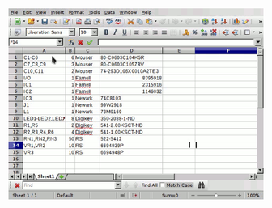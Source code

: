 <script type"text/javascript" src="gfycat.js"></script>
<div class="gfyitem" data-title=true data-autoplay=false data-controls=true data-expand=false data-id="EminentSecondaryInsect" ><img src=demo.gif></div>
